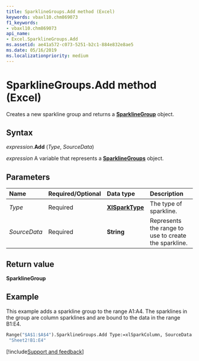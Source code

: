 ```yaml
---
title: SparklineGroups.Add method (Excel)
keywords: vbaxl10.chm869073
f1_keywords:
- vbaxl10.chm869073
api_name:
- Excel.SparklineGroups.Add
ms.assetid: ae41a572-c073-5251-b2c1-884e832e8ae5
ms.date: 05/16/2019
ms.localizationpriority: medium
---
```



# SparklineGroups.Add method (Excel)

Creates a new sparkline group and returns a **[SparklineGroup](Excel.SparklineGroup.md)** object.


## Syntax

_expression_.**Add** (_Type_, _SourceData_)

_expression_ A variable that represents a **[SparklineGroups](Excel.SparklineGroups.md)** object.


## Parameters

|Name|Required/Optional|Data type|Description|
|:-----|:-----|:-----|:-----|
| _Type_|Required| **[XlSparkType](excel.xlsparktype.md)**|The type of sparkline.|
| _SourceData_|Required| **String**|Represents the range to use to create the sparkline.|


## Return value

**SparklineGroup**


## Example

This example adds a sparkline group to the range A1:A4. The sparklines in the group are column sparklines and are bound to the data in the range B1:E4.

```vb
Range("$A$1:$A$4").SparklineGroups.Add Type:=xlSparkColumn, SourceData:= _ 
 "Sheet2!B1:E4"
```



[!include[Support and feedback](~/includes/feedback-boilerplate.md)]